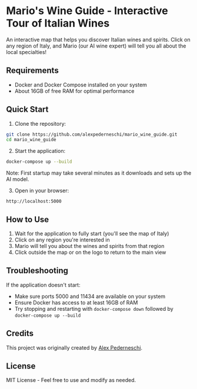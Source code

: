 # Mario's Wine Guide - Interactive Tour of Italian Wines

An interactive map that helps you discover Italian wines and spirits. Click on any region of Italy, and Mario (our AI wine expert) will tell you all about the local specialties!

## Requirements

- Docker and Docker Compose installed on your system
- About 16GB of free RAM for optimal performance

## Quick Start

1. Clone the repository:
```sh
git clone https://github.com/alexpederneschi/mario_wine_guide.git
cd mario_wine_guide
```

2. Start the application:
```sh
docker-compose up --build
```

Note: First startup may take several minutes as it downloads and sets up the AI model.

3. Open in your browser:
```
http://localhost:5000
```

## How to Use

1. Wait for the application to fully start (you'll see the map of Italy)
2. Click on any region you're interested in
3. Mario will tell you about the wines and spirits from that region
4. Click outside the map or on the logo to return to the main view

## Troubleshooting

If the application doesn't start:
- Make sure ports 5000 and 11434 are available on your system
- Ensure Docker has access to at least 16GB of RAM
- Try stopping and restarting with `docker-compose down` followed by `docker-compose up --build`

## Credits

This project was originally created by [Alex Pederneschi](https://github.com/alexpederneschi).

## License

MIT License - Feel free to use and modify as needed.
